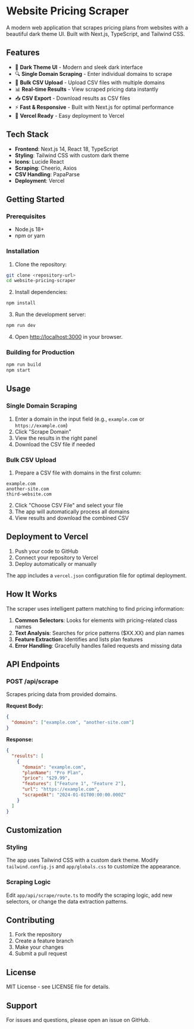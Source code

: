 # Website Pricing Scraper

A modern web application that scrapes pricing plans from websites with a beautiful dark theme UI. Built with Next.js, TypeScript, and Tailwind CSS.

## Features

- 🎨 **Dark Theme UI** - Modern and sleek dark interface
- 🔍 **Single Domain Scraping** - Enter individual domains to scrape
- 📁 **Bulk CSV Upload** - Upload CSV files with multiple domains
- 📊 **Real-time Results** - View scraped pricing data instantly
- 📥 **CSV Export** - Download results as CSV files
- ⚡ **Fast & Responsive** - Built with Next.js for optimal performance
- 🚀 **Vercel Ready** - Easy deployment to Vercel

## Tech Stack

- **Frontend**: Next.js 14, React 18, TypeScript
- **Styling**: Tailwind CSS with custom dark theme
- **Icons**: Lucide React
- **Scraping**: Cheerio, Axios
- **CSV Handling**: PapaParse
- **Deployment**: Vercel

## Getting Started

### Prerequisites

- Node.js 18+ 
- npm or yarn

### Installation

1. Clone the repository:
```bash
git clone <repository-url>
cd website-pricing-scraper
```

2. Install dependencies:
```bash
npm install
```

3. Run the development server:
```bash
npm run dev
```

4. Open [http://localhost:3000](http://localhost:3000) in your browser.

### Building for Production

```bash
npm run build
npm start
```

## Usage

### Single Domain Scraping

1. Enter a domain in the input field (e.g., `example.com` or `https://example.com`)
2. Click "Scrape Domain"
3. View the results in the right panel
4. Download the CSV file if needed

### Bulk CSV Upload

1. Prepare a CSV file with domains in the first column:
```csv
example.com
another-site.com
third-website.com
```

2. Click "Choose CSV File" and select your file
3. The app will automatically process all domains
4. View results and download the combined CSV

## Deployment to Vercel

1. Push your code to GitHub
2. Connect your repository to Vercel
3. Deploy automatically or manually

The app includes a `vercel.json` configuration file for optimal deployment.

## How It Works

The scraper uses intelligent pattern matching to find pricing information:

1. **Common Selectors**: Looks for elements with pricing-related class names
2. **Text Analysis**: Searches for price patterns ($XX.XX) and plan names
3. **Feature Extraction**: Identifies and lists plan features
4. **Error Handling**: Gracefully handles failed requests and missing data

## API Endpoints

### POST /api/scrape

Scrapes pricing data from provided domains.

**Request Body:**
```json
{
  "domains": ["example.com", "another-site.com"]
}
```

**Response:**
```json
{
  "results": [
    {
      "domain": "example.com",
      "planName": "Pro Plan",
      "price": "$29.99",
      "features": ["Feature 1", "Feature 2"],
      "url": "https://example.com",
      "scrapedAt": "2024-01-01T00:00:00.000Z"
    }
  ]
}
```

## Customization

### Styling

The app uses Tailwind CSS with a custom dark theme. Modify `tailwind.config.js` and `app/globals.css` to customize the appearance.

### Scraping Logic

Edit `app/api/scrape/route.ts` to modify the scraping logic, add new selectors, or change the data extraction patterns.

## Contributing

1. Fork the repository
2. Create a feature branch
3. Make your changes
4. Submit a pull request

## License

MIT License - see LICENSE file for details.

## Support

For issues and questions, please open an issue on GitHub.
